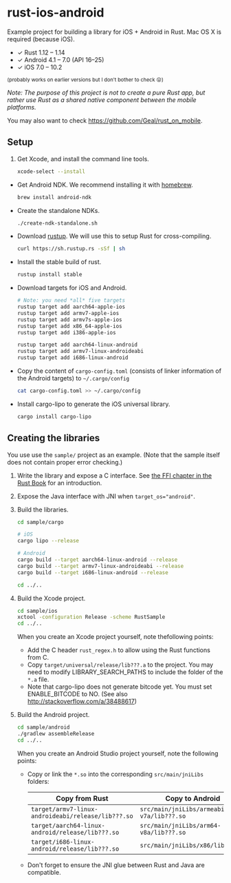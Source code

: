 rust-ios-android
================

Example project for building a library for iOS + Android in Rust. Mac OS X is
required (because iOS).

* ✓ Rust 1.12 – 1.14
* ✓ Android 4.1 – 7.0 (API 16–25)
* ✓ iOS 7.0 – 10.2

<small>(probably works on earlier versions but I don't bother to check 😛)</small>

*Note: The purpose of this project is not to create a pure Rust app, but rather
use Rust as a shared native component between the mobile platforms.*

You may also want to check <https://github.com/Geal/rust_on_mobile>.

Setup
-----

1. Get Xcode, and install the command line tools.

    ```sh
    xcode-select --install
    ```

* Get Android NDK. We recommend installing it with [homebrew](http://brew.sh/).

    ```sh
    brew install android-ndk
    ```

* Create the standalone NDKs.

    ```sh
    ./create-ndk-standalone.sh
    ```

* Download [rustup](https://www.rustup.rs/). We will use this to setup Rust for
   cross-compiling.

    ```sh
    curl https://sh.rustup.rs -sSf | sh
    ```

* Install the stable build of rust.

    ```sh
    rustup install stable
    ```

* Download targets for iOS and Android.

    ```sh
    # Note: you need *all* five targets
    rustup target add aarch64-apple-ios
    rustup target add armv7-apple-ios
    rustup target add armv7s-apple-ios
    rustup target add x86_64-apple-ios
    rustup target add i386-apple-ios

    rustup target add aarch64-linux-android
    rustup target add armv7-linux-androideabi
    rustup target add i686-linux-android
    ```

* Copy the content of `cargo-config.toml` (consists of linker information of
   the Android targets) to `~/.cargo/config`

    ```sh
    cat cargo-config.toml >> ~/.cargo/config
    ```

* Install cargo-lipo to generate the iOS universal library.

    ```sh
    cargo install cargo-lipo
    ```

Creating the libraries
----------------------

You use use the `sample/` project as an example. (Note that the sample itself
does not contain proper error checking.)

1. Write the library and expose a C interface. See [the FFI chapter in the Rust
   Book](http://doc.rust-lang.org/book/ffi.html) for an introduction.

2. Expose the Java interface with JNI when `target_os="android"`.

3. Build the libraries.

    ```sh
    cd sample/cargo

    # iOS
    cargo lipo --release

    # Android
    cargo build --target aarch64-linux-android --release
    cargo build --target armv7-linux-androideabi --release
    cargo build --target i686-linux-android --release

    cd ../..
    ```

4. Build the Xcode project.

    ```sh
    cd sample/ios
    xctool -configuration Release -scheme RustSample
    cd ../..
    ```

    When you create an Xcode project yourself, note thefollowing points:

    * Add the C header `rust_regex.h` to allow using the Rust functions from C.
    * Copy `target/universal/release/lib???.a` to the project. You may need
      to modify LIBRARY_SEARCH_PATHS to include the folder of the `*.a` file.
    * Note that cargo-lipo does not generate bitcode yet. You must set
      ENABLE_BITCODE to NO. (See also <http://stackoverflow.com/a/38488617>)

5. Build the Android project.

    ```sh
    cd sample/android
    ./gradlew assembleRelease
    cd ../..
    ```

    When you create an Android Studio project yourself, note the following
    points:

    * Copy or link the `*.so` into the corresponding `src/main/jniLibs` folders:

        Copy from Rust | Copy to Android
        ---|---
        `target/armv7-linux-androideabi/release/lib???.so` | `src/main/jniLibs/armeabi-v7a/lib???.so`
        `target/aarch64-linux-android/release/lib???.so` | `src/main/jniLibs/arm64-v8a/lib???.so`
        `target/i686-linux-android/release/lib???.so` | `src/main/jniLibs/x86/lib???.so`

    * Don't forget to ensure the JNI glue between Rust and Java are compatible.

